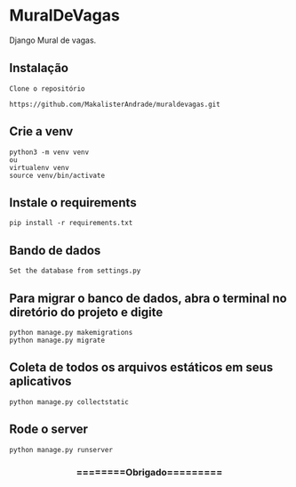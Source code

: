 # MuralDeVagas
Django Mural de vagas.


## Instalação 

```
Clone o repositório

https://github.com/MakalisterAndrade/muraldevagas.git
```

## Crie a venv
```
python3 -m venv venv
ou
virtualenv venv
source venv/bin/activate
```



## Instale o requirements

```
pip install -r requirements.txt
```
## Bando de dados

```
Set the database from settings.py
```

## Para migrar o banco de dados, abra o terminal no diretório do projeto e digite
```
python manage.py makemigrations
python manage.py migrate
```

## Coleta de todos os arquivos estáticos em seus aplicativos

```
python manage.py collectstatic
```

## Rode o server
```
python manage.py runserver
```

<div align="center">
    <h3>========Obrigado=========</h3>
</div>

